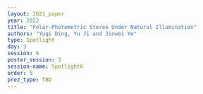 ```yaml
---
layout: 2021_paper
year: 2022
title: "Polar-Photometric Stereo Under Natural Illumination"
authors: "Yuqi Ding, Yu Ji and Jinwei Ye"
type: Spotlight
day: 3
session: 6
poster_session: 3
session-name: Spotlight6
order: 5
prez_type: TBD
---
```

